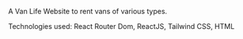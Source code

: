 A Van Life Website to rent vans of various types.

Technologies used: React Router Dom, ReactJS, Tailwind CSS, HTML
